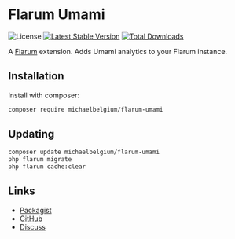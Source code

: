 # Flarum Umami

![License](https://img.shields.io/badge/license-MIT-blue.svg) [![Latest Stable Version](https://img.shields.io/packagist/v/michaelbelgium/flarum-umami.svg)](https://packagist.org/packages/michaelbelgium/flarum-umami) [![Total Downloads](https://img.shields.io/packagist/dt/michaelbelgium/flarum-umami.svg)](https://packagist.org/packages/michaelbelgium/flarum-umami)

A [Flarum](http://flarum.org) extension. Adds Umami analytics to your Flarum instance.

## Installation

Install with composer:

```sh
composer require michaelbelgium/flarum-umami
```

## Updating

```sh
composer update michaelbelgium/flarum-umami
php flarum migrate
php flarum cache:clear
```

## Links

- [Packagist](https://packagist.org/packages/michaelbelgium/flarum-umami)
- [GitHub](https://github.com/michaelbelgium/flarum-umami)
- [Discuss](https://discuss.flarum.org/d/PUT_DISCUSS_SLUG_HERE)
